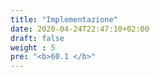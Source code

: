 ```yaml
---
title: "Implementazione"
date: 2020-04-24T22:47:10+02:00
draft: false
weight : 5
pre: "<b>60.1 </b>"
---
```

